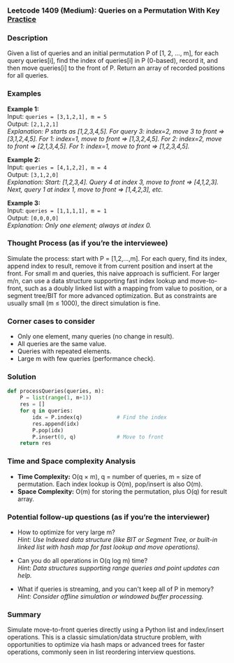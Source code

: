 ### Leetcode 1409 (Medium): Queries on a Permutation With Key [Practice](https://leetcode.com/problems/queries-on-a-permutation-with-key)

### Description  
Given a list of queries and an initial permutation P of [1, 2, ..., m], for each query queries[i], find the index of queries[i] in P (0-based), record it, and then move queries[i] to the front of P. Return an array of recorded positions for all queries.

### Examples  
**Example 1:**  
Input: `queries = [3,1,2,1], m = 5`  
Output: `[2,1,2,1]`  
*Explanation: P starts as [1,2,3,4,5]. For query 3: index=2, move 3 to front ⇒ [3,1,2,4,5]. For 1: index=1, move to front ⇒ [1,3,2,4,5]. For 2: index=2, move to front ⇒ [2,1,3,4,5]. For 1: index=1, move to front ⇒ [1,2,3,4,5].*

**Example 2:**  
Input: `queries = [4,1,2,2], m = 4`  
Output: `[3,1,2,0]`  
*Explanation: Start: [1,2,3,4]. Query 4 at index 3, move to front ⇒ [4,1,2,3]. Next, query 1 at index 1, move to front ⇒ [1,4,2,3], etc.*

**Example 3:**  
Input: `queries = [1,1,1,1], m = 1`  
Output: `[0,0,0,0]`  
*Explanation: Only one element; always at index 0.*

### Thought Process (as if you’re the interviewee)  
Simulate the process: start with P = [1,2,...,m]. For each query, find its index, append index to result, remove it from current position and insert at the front. For small m and queries, this naive approach is sufficient. For larger m/n, can use a data structure supporting fast index lookup and move-to-front, such as a doubly linked list with a mapping from value to position, or a segment tree/BIT for more advanced optimization. But as constraints are usually small (m ≤ 1000), the direct simulation is fine.

### Corner cases to consider  
- Only one element, many queries (no change in result).
- All queries are the same value.
- Queries with repeated elements.
- Large m with few queries (performance check).

### Solution

```python
def processQueries(queries, m):
    P = list(range(1, m+1))
    res = []
    for q in queries:
        idx = P.index(q)           # Find the index
        res.append(idx)
        P.pop(idx)
        P.insert(0, q)             # Move to front
    return res
```

### Time and Space complexity Analysis  
- **Time Complexity:** O(q × m), q = number of queries, m = size of permutation. Each index lookup is O(m), pop/insert is also O(m).
- **Space Complexity:** O(m) for storing the permutation, plus O(q) for result array.

### Potential follow-up questions (as if you’re the interviewer)  
- How to optimize for very large m?  
  *Hint: Use Indexed data structure (like BIT or Segment Tree, or built-in linked list with hash map for fast lookup and move operations).*

- Can you do all operations in O(q log m) time?  
  *Hint: Data structures supporting range queries and point updates can help.*

- What if queries is streaming, and you can't keep all of P in memory?  
  *Hint: Consider offline simulation or windowed buffer processing.*

### Summary
Simulate move-to-front queries directly using a Python list and index/insert operations. This is a classic simulation/data structure problem, with opportunities to optimize via hash maps or advanced trees for faster operations, commonly seen in list reordering interview questions.